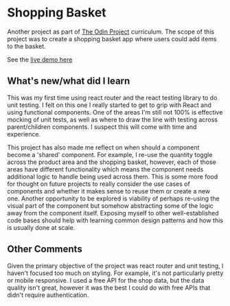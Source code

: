 # Shopping Basket

Another project as part of [The Odin Project](https://www.theodinproject.com/lessons/node-path-javascript-shopping-cart) curriculum. The scope of this project was to create a shopping basket app where users could add items to the basket. 

See the [live demo here](https://stevenwalker91.github.io/shopping-basket/)



## What's new/what did I learn

This was my first time using react router and the react testing library to do unit testing. I felt on this one I really started to get to grip with React and using functional components. One of the areas I'm still not 100% is effective mocking of unit tests, as well as where to draw the line with testing across parent/children components. I suspect this will come with time and experience. 

This project has also made me reflect on when should a component become a 'shared' component. For example, I re-use the quantity toggle across the product area and the shopping basket, however, each of those areas have different functionality which means the component needs additional logic to handle being used across them. This is some more food for thought on future projects to really consider the use cases of components and whether it makes sense to reuse them or create a new one. Another opportunity to be explored is viability of perhaps re-using the visual part of the component but somehow abstracting some of the logic away from the component itself. Exposing myself to other well-established code bases should help with learning common design patterns and how this is usually done at scale.


## Other Comments

Given the primary objective of the project was react router and unit testing, I haven't focused too much on styling. For example, it's not particularly pretty or mobile responsive. I used a free API for the shop data, but the data quality isn't great, however it was the best I could do with free APIs that didn't require authentication.
